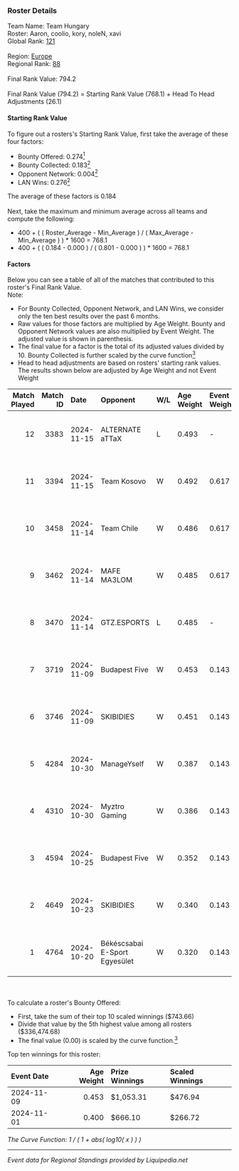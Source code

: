 ### Roster Details<br />
Team Name: Team Hungary<br />
Roster: Aaron, coolio, kory, noleN, xavi<br />
Global Rank: [121](../standings_global.md)<br />
<br />
Region: [Europe]( ../standings_europe.md)<br />
Regional Rank: [88]( ../standings_europe.md)<br />
<br />
Final Rank Value:  794.2<br />
<br />
Final Rank Value (794.2) = Starting Rank Value (768.1) + Head To Head Adjustments (26.1)<br />

#### Starting Rank Value<br />
To figure out a rosters's Starting Rank Value, first take the average of these four factors:<br />
- Bounty Offered: 0.274[<sup>1</sup>](#table2)
- Bounty Collected: 0.183[<sup>2</sup>](#table1)
- Opponent Network: 0.004[<sup>2</sup>](#table1)
- LAN Wins: 0.276[<sup>2</sup>](#table1)

The average of these factors is 0.184<br />
<br />
Next, take the maximum and minimum average across all teams and compute the following:<br />
- 400 + ( ( Roster_Average - Min_Average ) / ( Max_Average - Min_Average ) ) * 1600 = 768.1
- 400 + ( ( 0.184 - 0.000 ) / ( 0.801 - 0.000 ) ) * 1600 = 768.1


#### Factors<br />
Below you can see a table of all of the matches that contributed to this roster's Final Rank Value.<br />
Note:<br />

- For Bounty Collected, Opponent Network, and LAN Wins, we consider only the ten best results over the past 6 months.
- Raw values for those factors are multiplied by Age Weight. Bounty and Opponent Network values are also multiplied by Event Weight. The adjusted value is shown in parenthesis.
- The final value for a factor is the total of its adjusted values divided by 10. Bounty Collected is further scaled by the curve function[<sup>3</sup>](#curveFunction)
- Head to head adjustments are based on rosters' starting rank values. The results shown below are adjusted by Age Weight and not Event Weight
<span id="table1"></span><br />


| Match Played | Match ID | Date       | Opponent                      | W/L | Age Weight | Event Weight | Bounty Collected | Opponent Network | LAN Wins  | H2H Adj. | Roster                            |
| -: | -: | :- | :- | :- | :- | :- | :- | :- | :- | -: | :- |
|           12 |     3383 | 2024-11-15 | ALTERNATE aTTaX               | L   | 0.493      | -            | -                | -                | -         |    -5.14 | Aaron, coolio, kory, noleN, xavi  |
|           11 |     3394 | 2024-11-15 | Team Kosovo                   | W   | 0.492      | 0.617        | 0.000 (0.000)    | 0.006 (0.002)    | 1 (0.492) |     3.34 | Aaron, coolio, kory, noleN, xavi  |
|           10 |     3458 | 2024-11-14 | Team Chile                    | W   | 0.486      | 0.617        | 0.000 (0.000)    | 0.046 (0.014)    | 1 (0.486) |     2.92 | Aaron, coolio, kory, noleN, xavi  |
|            9 |     3462 | 2024-11-14 | MAFE MA3LOM                   | W   | 0.485      | 0.617        | 0.000 (0.000)    | 0.023 (0.007)    | 1 (0.485) |     2.72 | Aaron, coolio, kory, noleN, xavi  |
|            8 |     3470 | 2024-11-14 | GTZ.ESPORTS                   | L   | 0.485      | -            | -                | -                | -         |    -1.71 | Aaron, coolio, kory, noleN, xavi  |
|            7 |     3719 | 2024-11-09 | Budapest Five                 | W   | 0.453      | 0.143        | 0.002 (0.000)    | 0.073 (0.005)    | 1 (0.453) |     4.68 | Aaron, balage, Kamion, kory, xavi |
|            6 |     3746 | 2024-11-09 | SKIBIDIES                     | W   | 0.451      | 0.143        | 0.001 (0.000)    | 0.053 (0.003)    | 1 (0.451) |     3.98 | Aaron, balage, Kamion, kory, xavi |
|            5 |     4284 | 2024-10-30 | ManageYself                   | W   | 0.387      | 0.143        | 0.000 (0.000)    | 0.019 (0.001)    | 0 (0.000) |     2.78 | Aaron, coolio, Kamion, kory, xavi |
|            4 |     4310 | 2024-10-30 | Myztro Gaming                 | W   | 0.386      | 0.143        | 0.000 (0.000)    | 0.016 (0.001)    | 0 (0.000) |     2.88 | Aaron, coolio, Kamion, kory, xavi |
|            3 |     4594 | 2024-10-25 | Budapest Five                 | W   | 0.352      | 0.143        | 0.002 (0.000)    | 0.073 (0.004)    | 0 (0.000) |     3.66 | Aaron, coolio, Kamion, kory, xavi |
|            2 |     4649 | 2024-10-23 | SKIBIDIES                     | W   | 0.340      | 0.143        | 0.001 (0.000)    | 0.053 (0.003)    | 0 (0.000) |     3.31 | Aaron, coolio, Kamion, kory, xavi |
|            1 |     4764 | 2024-10-20 | Békéscsabai E-Sport Egyesület | W   | 0.320      | 0.143        | 0.000 (0.000)    | 0.035 (0.002)    | 0 (0.000) |     2.71 | Aaron, coolio, Kamion, kory, xavi |

<br />
<span id="table2"></span><br />
To calculate a roster's Bounty Offered:<br />

- First, take the sum of their top 10 scaled winnings ($743.66)
- Divide that value by the 5th highest value among all rosters ($336,474.68)
- The final value (0.00) is scaled by the curve function.[<sup>3</sup>](#curveFunction)

Top ten winnings for this roster:<br />

| Event Date | Age Weight | Prize Winnings | Scaled Winnings |
| :- | -: | :- | :- |
| 2024-11-09 |      0.453 | $1,053.31      | $476.94         |
| 2024-11-01 |      0.400 | $666.10        | $266.72         |


<span id="curveFunction"></span>_The Curve Function: 1 / ( 1 + abs( log10( x ) ) )_<br />

---
_Event data for Regional Standings provided by Liquipedia.net_<br />
